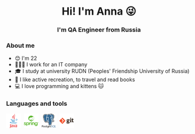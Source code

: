 <h1 align="center">Hi! I'm Anna 😜</h1>
<h3 align="center">I'm QA Engineer from Russia</h3>
<h3 align="left">About me</h3>
<ul>
  <li>😊 I'm 22</li>
  <li>👩🏻‍💻 I work for an IT company </li>
  <li>🎓 I study at university RUDN (Peoples' Friendship University of Russia)</li>
  <li>🌳 I like active recreation, to travel and read books</li> 
  <li>💻 I love programming and kittens 🐱</li> 
</ul>
<h3 align="left">Languages and tools</h3>
<div>
  <img src="https://github.com/devicons/devicon/blob/master/icons/java/java-original-wordmark.svg" title="Java" alt="Java" width="40" height="40"/>&nbsp;
  <img src="https://github.com/devicons/devicon/blob/master/icons/spring/spring-original-wordmark.svg" title="Spring" alt="Spring" width="40" height="40"/>&nbsp;
  <img src="https://github.com/devicons/devicon/blob/master/icons/postgresql/postgresql-original-wordmark.svg" title="Postgresql" alt="Postgresql" width="40" height="40"/>&nbsp;
  <img src="https://github.com/devicons/devicon/blob/master/icons/git/git-original-wordmark.svg" title="git" alt="git" width="40" height="40"/>&nbsp;
</div>
